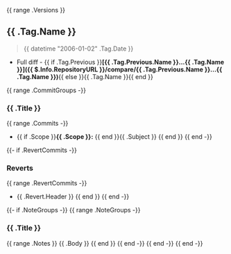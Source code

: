 {{ range .Versions }}
<a name="{{ .Tag.Name }}"></a>
## {{ .Tag.Name }}

> {{ datetime "2006-01-02" .Tag.Date }}

- Full diff - {{ if .Tag.Previous }}**[{{ .Tag.Previous.Name }}...{{ .Tag.Name }}]({{ $.Info.RepositoryURL }}/compare/{{ .Tag.Previous.Name }}...{{ .Tag.Name }})**{{ else }}{{ .Tag.Name }}{{ end }}  

{{ range .CommitGroups -}}
### {{ .Title }}

{{ range .Commits -}}
* {{ if .Scope }}**{{ .Scope }}:** {{ end }}{{ .Subject }}
{{ end }}
{{ end -}}

{{- if .RevertCommits -}}
### Reverts

{{ range .RevertCommits -}}
* {{ .Revert.Header }}
{{ end }}
{{ end -}}

{{- if .NoteGroups -}}
{{ range .NoteGroups -}}
### {{ .Title }}

{{ range .Notes }}
{{ .Body }}
{{ end }}
{{ end -}}
{{ end -}}
{{ end -}}